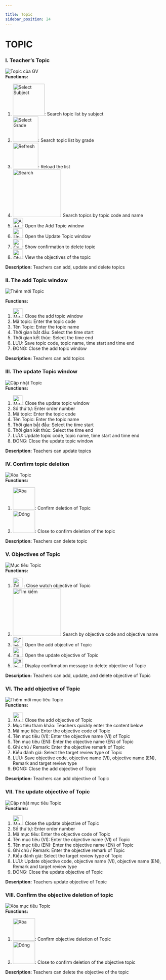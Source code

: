 ```yaml
---

title: Topic
sidebar_position: 24
---
```


# TOPIC

### I. Teacher’s Topic 
![Topic của GV](/img/giao-vien/topic/topic-cua-GV.png)  
__Functions:__ 
1. <img src="/img/giao-vien/topic/chon-mon.png" alt="Select Subject" width="100" />: Search topic list by subject
2. <img src="/img/giao-vien/topic/chon-khoi.png" alt="Select Grade" width="80" />: Search topic list by grade
3. <img src="/img/chung/lam-moi.png" alt="Refresh" width="80" />: Reload the list
4. <img src="/img/chung/tim-kiem.png" alt="Search" width="150" />: Search topics by topic code and name
5. <img src="/img/chung/them.png" alt="Add" width="30" />: Open the Add Topic window
6. <img src="/img/chung/cap-nhat.png" alt="Update" width="30" />: Open the Update Topic window
7. <img src="/img/chung/xac-nhan.png" alt="Confirm" width="30" />: Show confirmation to delete topic
8. <img src="/img/giao-vien/topic/muc-tieu.png" alt="Objective" width="30" />: View the objectives of the topic

__Description:__ Teachers can add, update and delete topics 

### II. The add Topic window 
![Thêm mới Topic](/img/giao-vien/topic/them-moi.png)  

__Functions:__  
1. <img src="/img/chung/dong.png" alt="Mục tiêu" width="30" />: Close the add topic window 
2. Mã topic: Enter the topic code  
3. Tên Topic: Enter the topic name  
4. Thời gian bắt đầu: Select the time start 
5. Thời gian kết thúc: Select the time end 
6. LƯU: Save topic code, topic name, time start and time end  
7. ĐÓNG: Close the add topic window 

__Description:__ Teachers can add topics  

### III. The update Topic window 
![Cập nhật Topic](/img/giao-vien/topic/cap-nhat-topic.png)  
__Functions:__ 
1. <img src="/img/chung/dong.png" alt="Mục tiêu" width="30" />: Close the update topic window  
2. Số thứ tự: Enter order number
3. Mã topic: Enter the topic code  
4. Tên Topic: Enter the topic name 
5. Thời gian bắt đầu: Select the time start 
6. Thời gian kết thúc: Select the time end 
7. LƯU: Update topic code, topic name, time start and time end 
8. ĐÓNG: Close the update topic window  

__Description:__ Teachers can update topics 

### IV. Confirm topic deletion  
![Xóa Topic](/img/giao-vien/topic/xoa.png)  
__Functions:__
1. <img src="/img/chung/ok.png" alt="Xóa" width="70" />: Confirm deletion of Topic 
2. <img src="/img/chung/cancel.png" alt="Đóng" width="70" />: Close to confirm deletion of the topic 

__Description:__ Teachers can delete topic 

### V. Objectives of Topic 
![Mục tiêu Topic](/img/giao-vien/topic/muc-tieu-topic.png)  
__Functions:__ 
1. <img src="/img/giao-vien/topic/dong-muc-tieu.png" alt="Đóng" width="30" /> : Close watch objective of Topic  
2. <img src="/img/chung/tim-kiem.png" alt="Tìm kiếm" width="150" />: Search by objective code and objective name 
3. <img src="/img/chung/them.png" alt="Thêm" width="30" />:  Open the add objective of Topic 
4. <img src="/img/chung/cap-nhat.png" alt="Cập nhật" width="30" />: Open the update objective of Topic 
5. <img src="/img/chung/xac-nhan.png" alt="Xác nhận" width="30" />: Display confirmation message to delete objective of Topic


__Description:__ Teachers can add, update, and delete objective of Topic  

### VI. The add objective of Topic 
![Thêm mới mục tiêu Topic](/img/giao-vien/topic/them-moi-muc-tieu.png)  
__Functions:__
1. <img src="/img/chung/dong.png" alt="Mục tiêu" width="30" />: Close the add objective of Topic  
2. Mục tiêu tham khảo: Teachers quickly enter the content below 
3. Mã mục tiêu: Enter the objective code of Topic 
4. Tên mục tiêu (VI): Enter the objective name (VI) of Topic 
5. Tên mục tiêu (EN): Enter the objective name (EN) of Topic 
6. Ghi chú / Remark: Enter the objective remark of Topic 
7. Kiểu đánh giá: Select the target review type of Topic 
8. LƯU: Save objective code, objective name (VI), objective name (EN), Remark and 
target review type 
9. ĐÓNG: Close the add objective of Topic  

__Description:__ Teachers can add objective of Topic   

### VII. The update objective of Topic  
![Cập nhật mục tiêu Topic](/img/giao-vien/topic/cap-nhat-muc-tieu.png)  
__Functions:__ 
1. <img src="/img/chung/dong.png" alt="Mục tiêu" width="30" />: Close the update objective of Topic 
2. Số thứ tự: Enter order number
3. Mã mục tiêu: Enter the objective code of Topic 
4. Tên mục tiêu (VI): Enter the objective name (VI) of Topic 
5. Tên mục tiêu (EN): Enter the objective name (EN) of Topic 
6. Ghi chú / Remark: Enter the objective remark of Topic 
7. Kiểu đánh giá: Select the target review type of Topic 
8. LƯU: Update objective code, objective name (VI), objective name (EN), 
Remark and target review type 
9. ĐÓNG: Close the update objective of Topic 

__Description:__ Teachers update objective of Topic  

### VIII. Confirm the objective deletion of topic 
![Xóa mục tiêu Topic](/img/giao-vien/topic/xoa-muc-tieu.png)  
__Functions:__
1. <img src="/img/chung/ok.png" alt="Xóa" width="70" />: Confirm objective deletion of Topic  
2. <img src="/img/chung/cancel.png" alt="Đóng" width="70" />: Close to confirm deletion of the objective topic  

__Description:__ Teachers can delete the objective of the topic 
